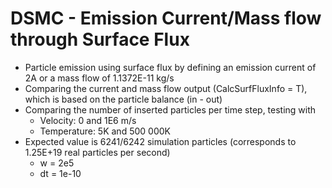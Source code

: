 # DSMC - Emission Current/Mass flow through Surface Flux
* Particle emission using surface flux by defining an emission current of 2A or a mass flow of 1.1372E-11 kg/s
* Comparing the current and mass flow output (CalcSurfFluxInfo = T), which is based on the particle balance (in - out)
* Comparing the number of inserted particles per time step, testing with
  * Velocity: 0 and 1E6 m/s
  * Temperature: 5K and 500 000K
* Expected value is 6241/6242 simulation particles (corresponds to 1.25E+19 real particles per second)
  * w = 2e5
  * dt = 1e-10